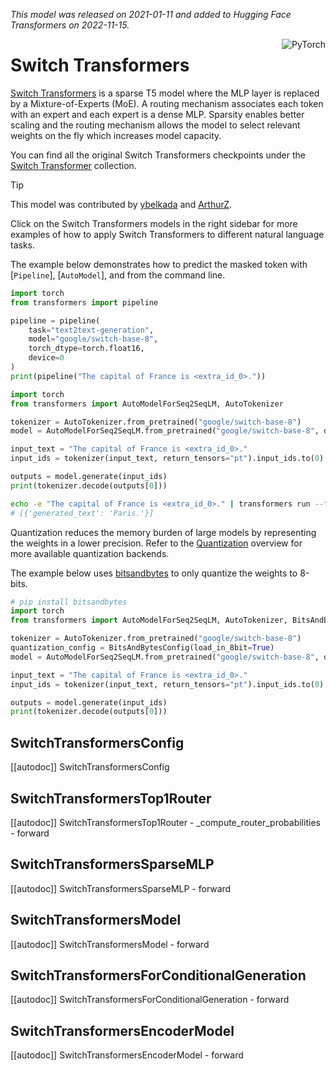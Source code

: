 <!--Copyright 2022 The HuggingFace Team. All rights reserved.

Licensed under the Apache License, Version 2.0 (the "License"); you may not use this file except in compliance with
the License. You may obtain a copy of the License at

http://www.apache.org/licenses/LICENSE-2.0

Unless required by applicable law or agreed to in writing, software distributed under the License is distributed on
an "AS IS" BASIS, WITHOUT WARRANTIES OR CONDITIONS OF ANY KIND, either express or implied. See the License for the
specific language governing permissions and limitations under the License.

⚠️ Note that this file is in Markdown but contain specific syntax for our doc-builder (similar to MDX) that may not be
rendered properly in your Markdown viewer.

-->
*This model was released on 2021-01-11 and added to Hugging Face Transformers on 2022-11-15.*

<div style="float: right;">
    <div class="flex flex-wrap space-x-1">
        <img alt="PyTorch" src="https://img.shields.io/badge/PyTorch-DE3412?style=flat&logo=pytorch&logoColor=white">
    </div>
</div>

# Switch Transformers

[Switch Transformers](https://huggingface.co/papers/2101.03961) is a sparse T5 model where the MLP layer is replaced by a Mixture-of-Experts (MoE). A routing mechanism associates each token with an expert and each expert is a dense MLP. Sparsity enables better scaling and the routing mechanism allows the model to select relevant weights on the fly which increases model capacity.

You can find all the original Switch Transformers checkpoints under the [Switch Transformer](https://huggingface.co/collections/google/switch-transformers-release-6548c35c6507968374b56d1f) collection.


> [!TIP]
> This model was contributed by [ybelkada](https://huggingface.co/ybelkada) and [ArthurZ](https://huggingface.co/ArthurZ).
>
> Click on the Switch Transformers models in the right sidebar for more examples of how to apply Switch Transformers to different natural language tasks.

The example below demonstrates how to predict the masked token with [`Pipeline`], [`AutoModel`], and from the command line.

<hfoptions id="usage">
<hfoption id="Pipeline">

```python
import torch
from transformers import pipeline

pipeline = pipeline(
    task="text2text-generation", 
    model="google/switch-base-8",
    torch_dtype=torch.float16,
    device=0
)
print(pipeline("The capital of France is <extra_id_0>."))
```

</hfoption>
<hfoption id="AutoModel">

```python
import torch
from transformers import AutoModelForSeq2SeqLM, AutoTokenizer

tokenizer = AutoTokenizer.from_pretrained("google/switch-base-8")
model = AutoModelForSeq2SeqLM.from_pretrained("google/switch-base-8", device_map="auto", torch_dtype=torch.float16)

input_text = "The capital of France is <extra_id_0>."
input_ids = tokenizer(input_text, return_tensors="pt").input_ids.to(0)

outputs = model.generate(input_ids)
print(tokenizer.decode(outputs[0]))
```

</hfoption>
<hfoption id="transformers CLI">

```bash
echo -e "The capital of France is <extra_id_0>." | transformers run --task text2text-generation --model google/switch-base-8 --device 0
# [{'generated_text': 'Paris.'}]
```

</hfoption>
</hfoptions>

Quantization reduces the memory burden of large models by representing the weights in a lower precision. Refer to the [Quantization](../quantization/overview) overview for more available quantization backends.

The example below uses [bitsandbytes](../quantization/bitsandbytes/) to only quantize the weights to 8-bits.

```py
# pip install bitsandbytes
import torch
from transformers import AutoModelForSeq2SeqLM, AutoTokenizer, BitsAndBytesConfig

tokenizer = AutoTokenizer.from_pretrained("google/switch-base-8")
quantization_config = BitsAndBytesConfig(load_in_8bit=True)
model = AutoModelForSeq2SeqLM.from_pretrained("google/switch-base-8", device_map="auto", quantization_config=quantization_config)

input_text = "The capital of France is <extra_id_0>."
input_ids = tokenizer(input_text, return_tensors="pt").input_ids.to(0)

outputs = model.generate(input_ids)
print(tokenizer.decode(outputs[0]))
```


## SwitchTransformersConfig

[[autodoc]] SwitchTransformersConfig

## SwitchTransformersTop1Router

[[autodoc]] SwitchTransformersTop1Router
    - _compute_router_probabilities
    - forward

## SwitchTransformersSparseMLP

[[autodoc]] SwitchTransformersSparseMLP
    - forward

## SwitchTransformersModel

[[autodoc]] SwitchTransformersModel
    - forward

## SwitchTransformersForConditionalGeneration

[[autodoc]] SwitchTransformersForConditionalGeneration
    - forward

## SwitchTransformersEncoderModel

[[autodoc]] SwitchTransformersEncoderModel
    - forward
